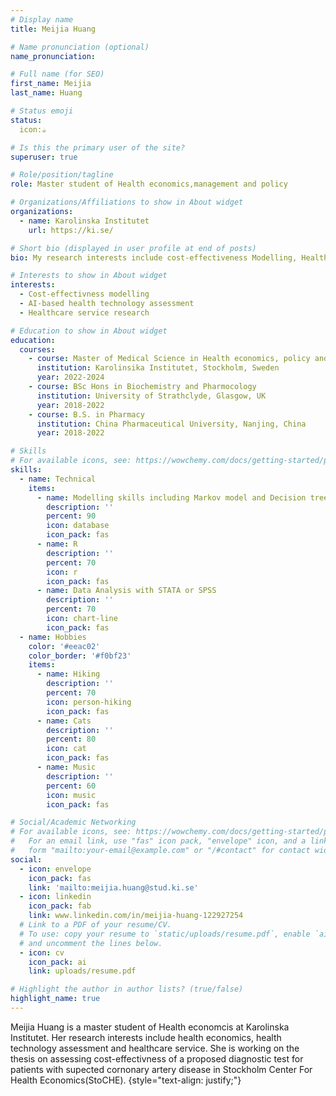 ```yaml
---
# Display name
title: Meijia Huang

# Name pronunciation (optional)
name_pronunciation: 

# Full name (for SEO)
first_name: Meijia
last_name: Huang

# Status emoji
status:
  icon:☕️

# Is this the primary user of the site?
superuser: true

# Role/position/tagline
role: Master student of Health economics,management and policy

# Organizations/Affiliations to show in About widget
organizations:
  - name: Karolinska Institutet
    url: https://ki.se/

# Short bio (displayed in user profile at end of posts)
bio: My research interests include cost-effectiveness Modelling, Health Technology Assessment, Health Policy.

# Interests to show in About widget
interests:
  - Cost-effectivness modelling
  - AI-based health technology assessment 
  - Healthcare service research

# Education to show in About widget
education:
  courses:
    - course: Master of Medical Science in Health economics, policy and management
      institution: Karolinsika Institutet, Stockholm, Sweden
      year: 2022-2024
    - course: BSc Hons in Biochemistry and Pharmocology
      institution: University of Strathclyde, Glasgow, UK
      year: 2018-2022
    - course: B.S. in Pharmacy
      institution: China Pharmaceutical University, Nanjing, China
      year: 2018-2022

# Skills
# For available icons, see: https://wowchemy.com/docs/getting-started/page-builder/#icons
skills:
  - name: Technical
    items:
      - name: Modelling skills including Markov model and Decision tree
        description: ''
        percent: 90
        icon: database
        icon_pack: fas
      - name: R
        description: ''
        percent: 70
        icon: r
        icon_pack: fas
      - name: Data Analysis with STATA or SPSS
        description: ''
        percent: 70
        icon: chart-line
        icon_pack: fas
  - name: Hobbies
    color: '#eeac02'
    color_border: '#f0bf23'
    items:
      - name: Hiking
        description: ''
        percent: 70
        icon: person-hiking
        icon_pack: fas
      - name: Cats
        description: ''
        percent: 80
        icon: cat 
        icon_pack: fas
      - name: Music
        description: ''
        percent: 60
        icon: music
        icon_pack: fas

# Social/Academic Networking
# For available icons, see: https://wowchemy.com/docs/getting-started/page-builder/#icons
#   For an email link, use "fas" icon pack, "envelope" icon, and a link in the
#   form "mailto:your-email@example.com" or "/#contact" for contact widget.
social:
  - icon: envelope
    icon_pack: fas
    link: 'mailto:meijia.huang@stud.ki.se'
  - icon: linkedin
    icon_pack: fab
    link: www.linkedin.com/in/meijia-huang-122927254
  # Link to a PDF of your resume/CV.
  # To use: copy your resume to `static/uploads/resume.pdf`, enable `ai` icons in `params.yaml`,
  # and uncomment the lines below.
  - icon: cv
    icon_pack: ai
    link: uploads/resume.pdf

# Highlight the author in author lists? (true/false)
highlight_name: true
---
```


Meijia Huang is a master student of Health economcis at Karolinska Institutet. Her research interests include health economics, health technology assessment and healthcare service. She is working on the thesis on assessing cost-effectivness of a proposed diagnostic test for patients with supected cornonary artery disease in Stockholm Center For Health Economics(StoCHE).
{style="text-align: justify;"}
